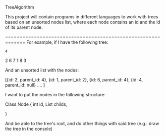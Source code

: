 TreeAlgorithm

This project will contain programs in different languages to work with trees based on an unsorted nodes list, where each node contains an id and the id of its parent node.

=============================================================
For example, if I have the following tree:
    
    4
 2     6
7 1   8 3

And an unsorted list with the nodes:
  
[{id: 2, parent_id: 4},
  {id: 1, parent_id: 2},
  {id: 6, parent_id: 4},
  {id: 4, parent_id: null} .... ]
 
 
I want to put the nodes in the following structure:

Class Node {
  int id,
  List<Node> childs,

}

And be able to the tree's root, and do other things with said tree (e.g.: draw the tree in the console)
